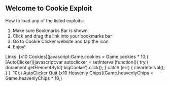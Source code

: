 ## Welcome to Cookie Exploit

How to load any of the listed exploits:

1. Make sure Bookmarks Bar is shown
2. Click and drag the link into your bookmarks bar
3. Go to Cookie Clicker website and tap the icon
4. Enjoy!

Links: 
[x10 Cookies](javascript:Game.cookies = Game.cookies * 10;)
[AutoClicker](javascript:var autoclicker = setInterval(function(){ try { document.getElementById('bigCookie').click(); } catch (err) { clearInterval(); } }, 10);)
[AutoClicker Quit](javascript:clearInterval(autoclicker);)
[x10 Heavenly Chips](Game.heavenlyChips = Game.heavenlyChips * 10;)
